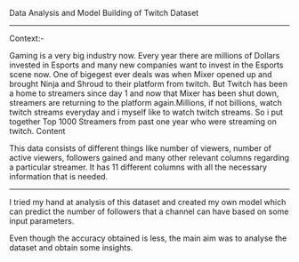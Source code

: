 Data Analysis and Model Building of Twitch Dataset
_____________________________________________________

Context:-

Gaming is a very big industry now. Every year there are millions of Dollars invested in Esports and many new companies want to invest in the Esports scene now. One of bigegest ever deals was when Mixer opened up and brought Ninja and Shroud to their platform from twitch. But Twitch has been a home to streamers since day 1 and now that Mixer has been shut down, streamers are returning to the platform again.Millions, if not billions, watch twitch streams everyday and i myself like to watch twitch streams. So i put together Top 1000 Streamers from past one year who were streaming on twitch.
Content

This data consists of different things like number of viewers, number of active viewers, followers gained and many other relevant columns regarding a particular streamer. It has 11 different columns with all the necessary information that is needed.

_________________________________________________________________________________________________________________________________________________________________________________

I tried my hand at analysis of this dataset and created my own model which can predict the number of followers that a channel can have based on some input parameters.


Even though the accuracy obtained is less, the main aim was to analyse the dataset and obtain some insights.
